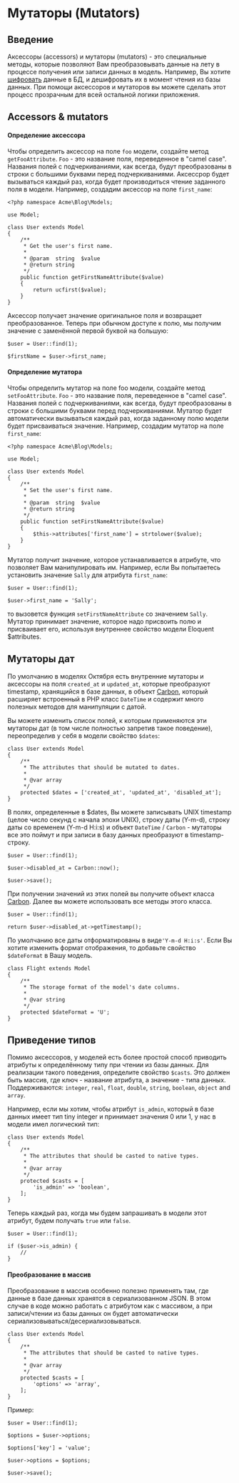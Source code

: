 # Мутаторы (Mutators)

<a name="introduction" class="anchor"></a>
## Введение

Аксессоры (accessors) и мутаторы (mutators) - это специальные методы, которые позволяют Вам преобразовывать данные на лету в процессе получения или записи данных в модель. Например, Вы хотите [шифровать](../services/encryption.md) данные в БД, и дешифровать их в момент чтения из базы данных. При помощи аксессоров и мутаторов вы можете сделать этот процесс прозрачным для всей остальной логики приложения.

<a name="accessors-and-mutators" class="anchor"></a>
## Accessors & mutators

#### Определение аксессора

Чтобы определить аксессор на поле `foo` модели, создайте метод `getFooAttribute`. `Foo` - это название поля, переведенное в "camel case". Названия полей с подчеркиваниями, как всегда, будут преобразованы в строки с большими буквами перед подчеркиваниями. Аксессрор будет вызываться каждый раз, когда будет производиться чтение заданного поля в модели. Например, создадим аксессор на поле `first_name`:

    <?php namespace Acme\Blog\Models;

    use Model;

    class User extends Model
    {
        /**
         * Get the user's first name.
         *
         * @param  string  $value
         * @return string
         */
        public function getFirstNameAttribute($value)
        {
            return ucfirst($value);
        }
    }

Аксессор получает значение оригинальное поля и возвращает преобразованное. Теперь при обычном доступе к полю, мы получим значение с заменённой первой буквой на большую:

    $user = User::find(1);

    $firstName = $user->first_name;

#### Определение мутатора

Чтобы определить мутатор на поле foo модели, создайте метод `setFooAttribute`. `Foo` - это название поля, переведенное в "camel case". Названия полей с подчеркиваниями, как всегда, будут преобразованы в строки с большими буквами перед подчеркиваниями. Мутатор будет автоматически вызываться каждый раз, когда заданному полю модели будет присваиваться значение. Например, создадим мутатор на поле `first_name`:

    <?php namespace Acme\Blog\Models;

    use Model;

    class User extends Model
    {
        /**
         * Set the user's first name.
         *
         * @param  string  $value
         * @return string
         */
        public function setFirstNameAttribute($value)
        {
            $this->attributes['first_name'] = strtolower($value);
        }
    }

Мутатор получит значение, которое устанавливается в атрибуте, что позволяет Вам манипулировать им. Например, если Вы попытаетесь установить значение `Sally` для атрибута `first_name`:

    $user = User::find(1);

    $user->first_name = 'Sally';

то вызовется функция `setFirstNameAttribute` со значением `Sally`. Мутатор принимает значение, которое надо присвоить полю и присваивает его, используя внутреннее свойство модели Eloquent $attributes.

<a name="date-mutators" class="anchor"></a>
## Мутаторы дат

По умолчанию в моделях Октября есть внутренние мутаторы и аксессоры на поля `created_at` и `updated_at`, которые преобразуют timestamp, хранящийся в базе данных, в объект [Carbon](https://github.com/briannesbitt/Carbon), который расширяет встроенный в PHP класс `DateTime` и содержит много полезных методов для манипуляции с датой.

Вы можете изменить список полей, к которым применяются эти мутаторы дат (в том числе полностью запретив такое поведение), переопределив у себя в модели свойство `$dates`:

    class User extends Model
    {
        /**
         * The attributes that should be mutated to dates.
         *
         * @var array
         */
        protected $dates = ['created_at', 'updated_at', 'disabled_at'];
    }

В полях, определенные в $dates, Вы можете записывать UNIX timestamp (целое число секунд с начала эпохи UNIX), строку даты (Y-m-d), строку даты со временем (Y-m-d H:i:s) и объект `DateTime` / `Carbon` -  мутаторы все это поймут и при записи в базу данных преобразуют в timestamp-строку.

    $user = User::find(1);

    $user->disabled_at = Carbon::now();

    $user->save();

При получении значений из этих полей вы получите объект класса [Carbon](https://github.com/briannesbitt/Carbon). Далее вы можете использовать все методы этого класса.

    $user = User::find(1);

    return $user->disabled_at->getTimestamp();

По умолчанию все даты отформатированы в виде`'Y-m-d H:i:s'`. Если Вы хотите изменить формат отображения, то добавьте свойство `$dateFormat` в Вашу модель.

    class Flight extends Model
    {
        /**
         * The storage format of the model's date columns.
         *
         * @var string
         */
        protected $dateFormat = 'U';
    }

<a name="attribute-casting" class="anchor"></a>
## Приведение типов

Помимо аксессоров, у моделей есть более простой способ приводить атрибуты к определённому типу при чтении из базы данных. Для реализации такого поведения, определите свойство `$casts`. Это должен быть массив, где ключ - название атрибута, а значение - типа данных. Поддерживаются: `integer`, `real`, `float`, `double`, `string`, `boolean`, `object` and `array`.


Например, если мы хотим, чтобы атрибут `is_admin`, который в базе данных имеет тип tiny integer и принимает значения 0 или 1, у нас в модели имел логический тип:

    class User extends Model
    {
        /**
         * The attributes that should be casted to native types.
         *
         * @var array
         */
        protected $casts = [
            'is_admin' => 'boolean',
        ];
    }

Теперь каждый раз, когда мы будем запрашивать в модели этот атрибут, будем получать `true` или `false`.

    $user = User::find(1);

    if ($user->is_admin) {
        //
    }

#### Преобразование в массив

Преобразование в массив особенно полезно применять там, где данные в базе данных хранятся в сериализованном JSON. В этом случае в коде можно работать с атрибутом как с массивом, а при записи/чтении из базы данных он будет автоматически сериализовываться/десериализовываться.

    class User extends Model
    {
        /**
         * The attributes that should be casted to native types.
         *
         * @var array
         */
        protected $casts = [
            'options' => 'array',
        ];
    }

Пример:

    $user = User::find(1);

    $options = $user->options;

    $options['key'] = 'value';

    $user->options = $options;

    $user->save();
